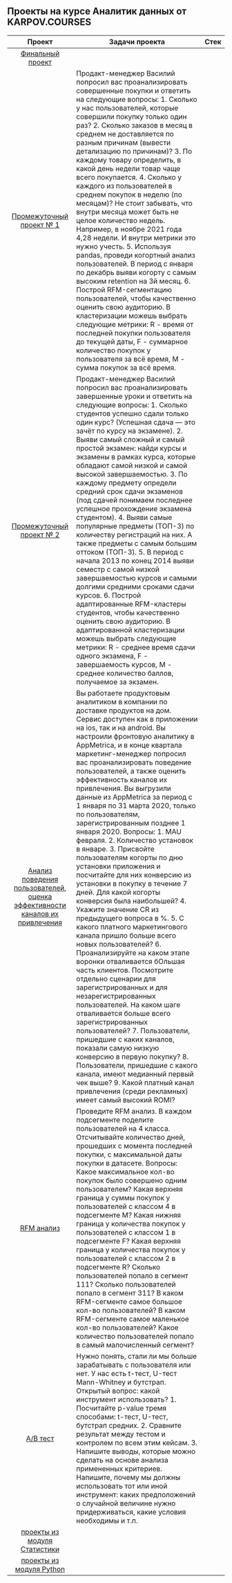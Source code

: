 ## Проекты на курсе Аналитик данных от KARPOV.COURSES 

                                             
| Проект                      | Задачи проекта |   Стек    |
|:---------------------------:|----------------|:---------:|
|[Финальный проект](https://github.com/NickKulibaba/Projects_on_karpov_coursers/tree/main/project_final#readme) | 
|[Промежуточный проект № 1](https://github.com/NickKulibaba/Projects_on_karpov_coursers/tree/main/project_e-commerce#readme) |  Продакт-менеджер Василий попросил вас проанализировать совершенные покупки и ответить на следующие вопросы: 1. Сколько у нас пользователей, которые совершили покупку только один раз? 2. Сколько заказов в месяц в среднем не доставляется по разным причинам (вывести детализацию по причинам)? 3. По каждому товару определить, в какой день недели товар чаще всего покупается. 4. Сколько у каждого из пользователей в среднем покупок в неделю (по месяцам)? Не стоит забывать, что внутри месяца может быть не целое количество недель. Например, в ноябре 2021 года 4,28 недели. И внутри метрики это нужно учесть. 5. Используя pandas, проведи когортный анализ пользователей. В период с января по декабрь выяви когорту с самым высоким retention на 3й месяц. 6. Построй RFM-сегментацию пользователей, чтобы качественно оценить свою аудиторию. В кластеризации можешь выбрать следующие метрики: R - время от последней покупки пользователя до текущей даты, F - суммарное количество покупок у пользователя за всё время, M - сумма покупок за всё время. |
|[Промежуточный проект № 2](https://github.com/NickKulibaba/Projects_on_karpov_coursers/tree/main/project_e-learning#readme) | Продакт-менеджер Василий попросил вас проанализировать завершенные уроки и ответить на следующие вопросы: 1. Сколько студентов успешно сдали только один курс? (Успешная сдача — это зачёт по курсу на экзамене). 2. Выяви самый сложный и самый простой экзамен: найди курсы и экзамены в рамках курса, которые обладают самой низкой и самой высокой завершаемостью. 3. По каждому предмету определи средний срок сдачи экзаменов (под сдачей понимаем последнее успешное прохождение экзамена студентом).  4. Выяви самые популярные предметы (ТОП-3) по количеству регистраций на них. А также предметы с самым большим оттоком (ТОП-3). 5. В период с начала 2013 по конец 2014 выяви семестр с самой низкой завершаемостью курсов и самыми долгими средними сроками сдачи курсов. 6. Построй адаптированные RFM-кластеры студентов, чтобы качественно оценить свою аудиторию. В адаптированной кластеризации можешь выбрать следующие метрики: R - среднее время сдачи одного экзамена, F - завершаемость курсов, M - среднее количество баллов, получаемое за экзамен.|
|[Анализ поведения пользователей, оценка эффективности каналов их привлечения](https://github.com/NickKulibaba/Projects_on_karpov_coursers/tree/main/product_metrics#readme) | Вы работаете продуктовым аналитиком в компании по доставке продуктов на дом. Сервис доступен как в приложении на ios, так и на android. Вы настроили фронтовую аналитику в AppMetrica, и в конце квартала маркетинг-менеджер попросил вас проанализировать поведение пользователей, а также оценить эффективность каналов их привлечения. Вы выгрузили данные из AppMetrica за период с 1 января по 31 марта 2020, только по пользователям, зарегистрированным позднее 1 января 2020. Вопросы: 1. MAU февраля. 2. Количество установок в январе. 3. Присвойте пользователям когорты по дню установки приложения и посчитайте для них конверсию из установки в покупку в течение 7 дней. Для какой когорты конверсия была наибольшей? 4. Укажите значение CR из предыдущего вопроса в %. 5. С какого платного маркетингового канала пришло больше всего новых пользователей? 6. Проанализируйте на каком этапе воронки отваливается бОльшая часть клиентов. Посмотрите отдельно сценарии для зарегистрированных и для незарегистрированных пользователей. На каком шаге отваливается больше всего зарегистрированных пользователей? 7. Пользователи, пришедшие с каких каналов, показали самую низкую конверсию в первую покупку? 8. Пользователи, пришедшие с какого канала, имеют медианный первый чек выше? 9. Какой платный канал привлечения (среди рекламных) имеет самый высокий ROMI? |
|[RFM анализ](https://github.com/NickKulibaba/Projects_on_karpov_coursers/tree/main/product_rfm#readme) | Проведите RFM анализ. В каждом подсегменте поделите пользователей на 4 класса. Отсчитывайте количество дней, прошедших с момента последней покупки, с максимальной даты покупки в датасете. Вопросы: Какое максимальное кол-во покупок было совершено одним пользователем? Какая верхняя граница у суммы покупок у пользователей с классом 4 в подсегменте М? Какая нижняя граница у количества покупок у пользователей с классом 1 в подсегменте F? Какая верхняя граница у количества покупок у пользователей с классом 2 в подсегменте R? Сколько пользователей попало в сегмент 111? Сколько пользователей попало в сегмент 311? В каком RFM-сегменте самое большое кол-во пользователей? В каком RFM-сегменте самое маленькое кол-во пользователей? Какое количество пользователей попало в самый малочисленный сегмент?|
|[А/В тест](https://github.com/Nikolay1707/Projects_on_karpov_coursers/blob/main/projects_statistics/mini_project_7_stat(les_9_ab).ipynb) | Нужно понять, стали ли мы больше зарабатывать с пользователя или нет. У нас есть t-тест, U-тест Mann-Whitney и бутстрап. Открытый вопрос: какой инструмент использовать? 1. Посчитайте p-value тремя способами: t-тест, U-тест, бутстрап средних. 2. Сравните результат между тестом и контролем по всем этим кейсам. 3. Напишите выводы, которые можно сделать на основе анализа примененных критериев. Напишите, почему мы должны использовать тот или иной инструмент: каких предположений о случайной величине нужно придерживаться, какие условия необходимы и т.п. |
|[проекты из модуля Статистики](https://github.com/Nikolay1707/Projects_on_karpov_coursers/tree/main/projects_statistics)||
|[проекты из модуля Python](https://github.com/Nikolay1707/Projects_on_karpov_coursers/tree/main/projects_python)||
